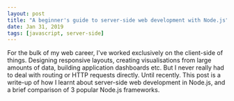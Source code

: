 ```yaml
---
layout: post
title: "A beginner's guide to server-side web development with Node.js"
date: Jan 31, 2019
tags: [javascript, server-side]
---
```

For the bulk of my web career, I've worked exclusively on the client-side of things. Designing responsive layouts, creating visualisations from large amounts of data, building application dashboards etc. But I never really had to deal with routing or HTTP requests directly. Until recently. This post is a write-up of how I learnt about server-side web development in Node.js, and a brief comparison of 3 popular Node.js frameworks.

